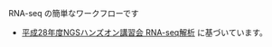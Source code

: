 RNA-seq の簡単なワークフローです

* [平成28年度NGSハンズオン講習会 RNA-seq解析](https://biosciencedbc.jp/gadget/human/20160727_amelieff_20160803.pdf)
に基づいています。
